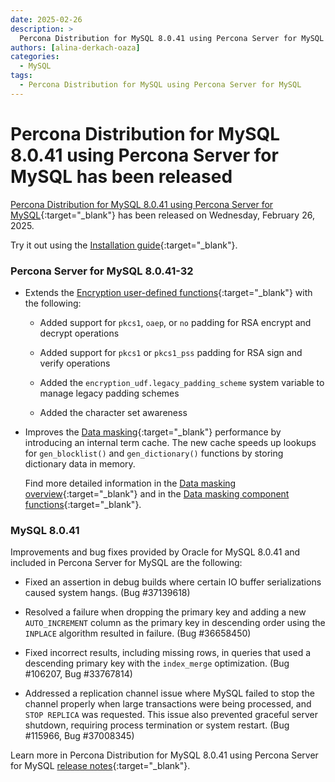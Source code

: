 ```yaml
---
date: 2025-02-26
description: >
  Percona Distribution for MySQL 8.0.41 using Percona Server for MySQL has been released on Wednesday, February 26, 2025.
authors: [alina-derkach-oaza]
categories:
  - MySQL
tags:
  - Percona Distribution for MySQL using Percona Server for MySQL
---
```


# Percona Distribution for MySQL 8.0.41 using Percona Server for MySQL has been released

<!-- more -->

[Percona Distribution for MySQL 8.0.41 using Percona Server for MySQL](https://docs.percona.com/percona-distribution-for-mysql/8.0/index.html){:target="_blank"} has been released on Wednesday, February 26, 2025.

Try it out using the [Installation guide](https://docs.percona.com/percona-distribution-for-mysql/8.0/installing.html){:target="_blank"}.

### Percona Server for MySQL 8.0.41-32

* Extends the [Encryption user-defined functions](https://docs.percona.com/percona-server/8.0/encryption-functions.html){:target="_blank"} with the following:

     * Added support for `pkcs1`, `oaep`, or `no` padding for RSA encrypt and decrypt operations

     * Added support for `pkcs1` or `pkcs1_pss` padding for RSA sign and verify operations

     * Added the `encryption_udf.legacy_padding_scheme` system variable to manage legacy padding schemes

     * Added the character set awareness

* Improves the [Data masking](https://docs.percona.com/percona-server/8.0/data-masking-overview.html){:target="_blank"} performance by introducing an internal term cache. The new cache speeds up lookups for `gen_blocklist()` and `gen_dictionary()` functions by storing dictionary data in memory.

    Find more detailed information in the [Data masking overview](https://docs.percona.com/percona-server/8.0/data-masking-overview.html){:target="_blank"} and in the [Data masking component functions](https://docs.percona.com/percona-server/8.0/data-masking-function-list.html){:target="_blank"}.

### MySQL 8.0.41

Improvements and bug fixes provided by Oracle for MySQL 8.0.41 and included in Percona Server for MySQL are the following:

* Fixed an assertion in debug builds where certain IO buffer serializations caused system hangs. (Bug #37139618)

* Resolved a failure when dropping the primary key and adding a new `AUTO_INCREMENT` column as the primary key in descending order using the `INPLACE` algorithm resulted in failure. (Bug #36658450)

* Fixed incorrect results, including missing rows, in queries that used a descending primary key with the `index_merge` optimization. (Bug #106207, Bug #33767814)

* Addressed a replication channel issue where MySQL failed to stop the channel properly when large transactions were being processed, and `STOP REPLICA` was requested. This issue also prevented graceful server shutdown, requiring process termination or system restart. (Bug #115966, Bug #37008345)

Learn more in Percona Distribution for MySQL 8.0.41 using Percona Server for MySQL [release notes](https://docs.percona.com/percona-distribution-for-mysql/8.0/release-notes-ps-v8.0.41.html){:target="_blank"}.
